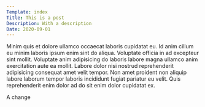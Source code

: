 ```yaml
---
Template: index
Title: This is a post
Description: With a description
Date: 2020-09-01
---
```

Minim quis et dolore ullamco occaecat laboris cupidatat eu. Id anim cillum eu minim laboris ipsum enim sint do aliqua. Voluptate officia in ad excepteur sint mollit. Voluptate anim adipisicing do laboris labore magna ullamco anim exercitation aute ea mollit. Labore dolor nisi nostrud reprehenderit adipisicing consequat amet velit tempor. Non amet proident non aliquip labore laborum tempor laboris incididunt fugiat pariatur eu velit. Quis reprehenderit enim dolor ad do sit enim dolor cupidatat ex.

A change